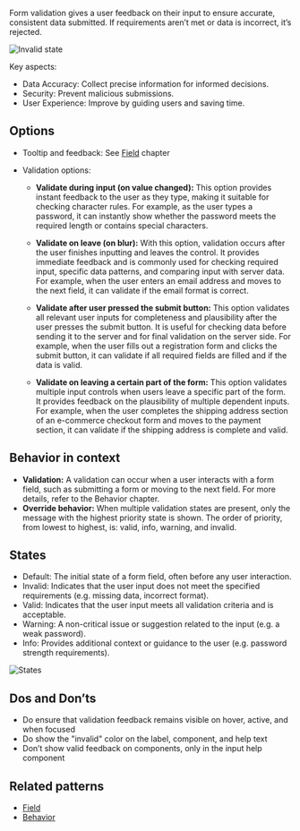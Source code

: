 Form validation gives a user feedback on their input to ensure accurate, consistent data submitted. If requirements aren’t met or data is incorrect, it’s rejected.

![Invalid state](https://www.figma.com/design/wEptRgAezDU1z80Cn3eZ0o/iX-Pattern-Illustrations?node-id=2767-5955&t=IIgjTqoOEP524yAH-4)

Key aspects:

- Data Accuracy: Collect precise information for informed decisions.
- Security: Prevent malicious submissions.
- User Experience: Improve by guiding users and saving time.

## Options
- Tooltip and feedback: See [Field](forms-field.md) chapter
- Validation options:

  - **Validate during input (on value changed):** This option provides instant feedback to the user as they type, making it suitable for checking character rules. For example, as the user types a password, it can instantly show whether the password meets the required length or contains special characters.

  - **Validate on leave (on blur):** With this option, validation occurs after the user finishes inputting and leaves the control. It provides immediate feedback and is commonly used for checking required input, specific data patterns, and comparing input with server data. For example, when the user enters an email address and moves to the next field, it can validate if the email format is correct.

  - **Validate after user pressed the submit button:** This option validates all relevant user inputs for completeness and plausibility after the user presses the submit button. It is useful for checking data before sending it to the server and for final validation on the server side. For example, when the user fills out a registration form and clicks the submit button, it can validate if all required fields are filled and if the data is valid.

  - **Validate on leaving a certain part of the form:** This option validates multiple input controls when users leave a specific part of the form. It provides feedback on the plausibility of multiple dependent inputs. For example, when the user completes the shipping address section of an e-commerce checkout form and moves to the payment section, it can validate if the shipping address is complete and valid.

## Behavior in context
- **Validation:** A validation can occur when a user interacts with a form field, such as submitting a form or moving to the next field. For more details, refer to the Behavior chapter.
- **Override behavior:** When multiple validation states are present, only the message with the highest priority state is shown. The order of priority, from lowest to highest, is: valid, info, warning, and invalid.

## States
- Default: The initial state of a form field, often before any user interaction.
- Invalid: Indicates that the user input does not meet the specified requirements (e.g. missing data, incorrect format).
- Valid: Indicates that the user input meets all validation criteria and is acceptable.
- Warning: A non-critical issue or suggestion related to the input (e.g. a weak password).
- Info: Provides additional context or guidance to the user (e.g. password strength requirements).

![States](https://www.figma.com/design/wEptRgAezDU1z80Cn3eZ0o/iX-Pattern-Illustrations?node-id=2767-5681&t=IIgjTqoOEP524yAH-4)

## Dos and Don’ts
- Do ensure that validation feedback remains visible on hover, active, and when focused
- Do show the "invalid" color on the label, component, and help text
- Don’t show valid feedback on components, only in the input help component

## Related patterns
- [Field](forms-field.md)
- [Behavior](forms-behavior.md)
